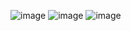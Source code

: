 ![image](https://github.com/user-attachments/assets/c213f48e-f4b7-430c-ba45-34c224230cc0)
![image](https://github.com/user-attachments/assets/383777e9-6fd9-4546-9dbf-2f1be7b9f735)
![image](https://github.com/user-attachments/assets/d007d575-b36a-4c21-8587-5115fb0b49b6)

